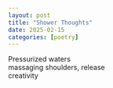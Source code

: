 ```yaml
---
layout: post
title: "Shower Thoughts"
date: 2025-02-15
categories: [poetry]
---
```


Pressurized waters   
massaging shoulders, release  
creativity  


